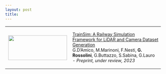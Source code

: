 ```yaml
---
layout: post
title: 
---
```


<table cellpadding="0" cellspacing="0" width="100%" border-collapse="collapse">
<tr>
    <td style="padding:10px;width:40%;vertical-align:middle">
         <p style="text-align:center; margin-top: 0px; margin-bottom: 0px">
            <img src="{{ site.baseurl }}/images/publications/tits_2023_gian.png" width="190" height="80">
        </p>
    </td>
    <td width="60%" valign="middle">
    <p style="font-size:14px;">
    <a href="https://arxiv.orgf">
     TrainSim: A Railway Simulation Framework for LiDAR and Camera Dataset Generation
    </a> <br>   
    G.D’Amico, M.Marinoni, F.Nesti, <strong>G. Rossolini</strong>, G.Buttazzo, S.Sabina, G.Lauro -
    <em> Preprint, under review, 2023</em>
    </p>
    </td>
</tr>
